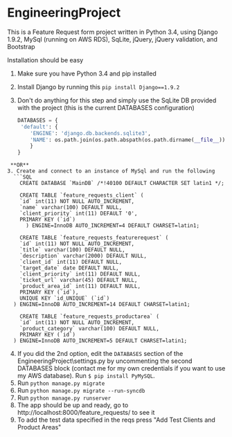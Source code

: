 # EngineeringProject

This is a Feature Request form project written in Python 3.4, using Django 1.9.2, MySql (running on AWS RDS), SqLite, jQuery, jQuery validation, and Bootstrap

Installation should be easy

1. Make sure you have Python 3.4 and pip installed
2. Install Django by running this ```pip install Django==1.9.2```

3. Don't do anything for this step and simply use the SqLite DB provided with the project (this is the current DATABASES configuration)
    ```python
	DATABASES = {
	 'default': {
		'ENGINE': 'django.db.backends.sqlite3',
		'NAME': os.path.join(os.path.abspath(os.path.dirname(__file__)), 'MainDB.db'),
		}
	}
```
 **OR**
3. Create and connect to an instance of MySql and run the following
  ```SQL
    CREATE DATABASE `MainDB` /*!40100 DEFAULT CHARACTER SET latin1 */;
    
    CREATE TABLE `feature_requests_client` (
    `id` int(11) NOT NULL AUTO_INCREMENT,
    `name` varchar(100) DEFAULT NULL,
    `client_priority` int(11) DEFAULT '0',
    PRIMARY KEY (`id`)
      ) ENGINE=InnoDB AUTO_INCREMENT=4 DEFAULT CHARSET=latin1;
    
    CREATE TABLE `feature_requests_featurerequest` (
    `id` int(11) NOT NULL AUTO_INCREMENT,
    `title` varchar(100) DEFAULT NULL,
    `description` varchar(2000) DEFAULT NULL,
    `client_id` int(11) DEFAULT NULL,
    `target_date` date DEFAULT NULL,
    `client_priority` int(11) DEFAULT NULL,
    `ticket_url` varchar(45) DEFAULT NULL,
    `product_area_id` int(11) DEFAULT NULL,
    PRIMARY KEY (`id`),
    UNIQUE KEY `id_UNIQUE` (`id`)
  ) ENGINE=InnoDB AUTO_INCREMENT=14 DEFAULT CHARSET=latin1;

    CREATE TABLE `feature_requests_productarea` (
    `id` int(11) NOT NULL AUTO_INCREMENT,
    `product_category` varchar(100) DEFAULT NULL,
    PRIMARY KEY (`id`)
  ) ENGINE=InnoDB AUTO_INCREMENT=5 DEFAULT CHARSET=latin1;
  ```

4. If you did the 2nd option, edit the ```DATABASES``` section of the EngineeringProject\settings.py by uncommenting the second DATABASES block (contact me for my own credentials if you want to use my AWS database). Run ```$ pip install PyMySQL```.
5. Run ```python manage.py migrate```
6. Run ```python manage.py migrate --run-syncdb```
6. Run ```python manage.py runserver```
7. The app should be up and ready, go to http://localhost:8000/feature_requests/ to see it
8. To add the test data specified in the reqs press "Add Test Clients and Product Areas"
